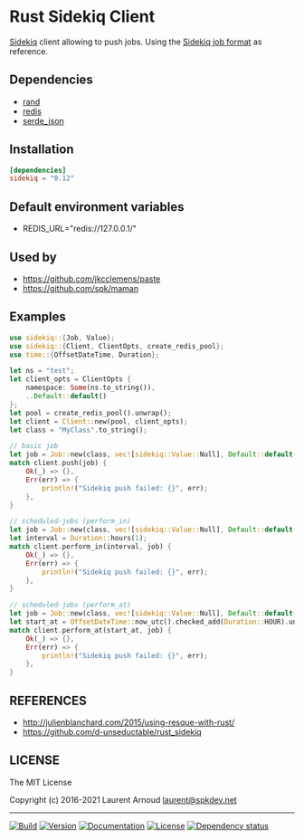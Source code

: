 # Rust Sidekiq Client

[Sidekiq](https://github.com/mperham/sidekiq) client allowing to push jobs.
Using the [Sidekiq job
format](https://github.com/mperham/sidekiq/wiki/Job-Format) as reference.

## Dependencies

* [rand](https://github.com/rust-random/rand)
* [redis](https://github.com/mitsuhiko/redis-rs)
* [serde_json](https://github.com/serde-rs/json)

## Installation

``` toml
[dependencies]
sidekiq = "0.12"
```

## Default environment variables

* REDIS_URL="redis://127.0.0.1/"

## Used by

* <https://github.com/jkcclemens/paste>
* <https://github.com/spk/maman>


## Examples

```rust
use sidekiq::{Job, Value};
use sidekiq::{Client, ClientOpts, create_redis_pool};
use time::{OffsetDateTime, Duration};

let ns = "test";
let client_opts = ClientOpts {
    namespace: Some(ns.to_string()),
    ..Default::default()
};
let pool = create_redis_pool().unwrap();
let client = Client::new(pool, client_opts);
let class = "MyClass".to_string();

// basic job
let job = Job::new(class, vec![sidekiq::Value::Null], Default::default());
match client.push(job) {
    Ok(_) => {},
    Err(err) => {
        println!("Sidekiq push failed: {}", err);
    },
}

// scheduled-jobs (perform_in)
let job = Job::new(class, vec![sidekiq::Value::Null], Default::default());
let interval = Duration::hours(1);
match client.perform_in(interval, job) {
    Ok(_) => {},
    Err(err) => {
        println!("Sidekiq push failed: {}", err);
    },
}

// scheduled-jobs (perform_at)
let job = Job::new(class, vec![sidekiq::Value::Null], Default::default());
let start_at = OffsetDateTime::now_utc().checked_add(Duration::HOUR).unwrap();
match client.perform_at(start_at, job) {
    Ok(_) => {},
    Err(err) => {
        println!("Sidekiq push failed: {}", err);
    },
}
```

## REFERENCES

* <http://julienblanchard.com/2015/using-resque-with-rust/>
* <https://github.com/d-unseductable/rust_sidekiq>

## LICENSE

The MIT License

Copyright (c) 2016-2021 Laurent Arnoud <laurent@spkdev.net>

---
[![Build](https://img.shields.io/github/workflow/status/spk/rust-sidekiq/CI/master.svg)](https://github.com/spk/rust-sidekiq/actions)
[![Version](https://img.shields.io/crates/v/sidekiq.svg)](https://crates.io/crates/sidekiq)
[![Documentation](https://img.shields.io/badge/doc-rustdoc-blue.svg)](https://docs.rs/sidekiq/)
[![License](https://img.shields.io/badge/license-MIT-blue.svg)](https://opensource.org/licenses/MIT "MIT")
[![Dependency status](https://deps.rs/repo/github/spk/rust-sidekiq/status.svg)](https://deps.rs/repo/github/spk/rust-sidekiq)
